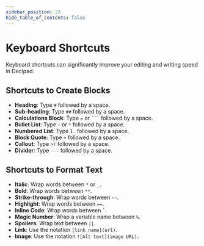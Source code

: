 ```yaml
---
sidebar_position: 22
hide_table_of_contents: false
---
```


# Keyboard Shortcuts

Keyboard shortcuts can significantly improve your editing and writing speed in Decipad.

## Shortcuts to Create Blocks

- **Heading**: Type `#` followed by a space.
- **Sub-heading**: Type `##` followed by a space.
- **Calculations Block**: Type `=` or <code>\`\`\`</code> followed by a space.
- **Bullet List**: Type `-` or `*` followed by a space.
- **Numbered List**: Type `1.` followed by a space.
- **Block Quote**: Type `>` followed by a space.
- **Callout**: Type `>!` followed by a space.
- **Divider**: Type `---` followed by a space.

## Shortcuts to Format Text

- **Italic**: Wrap words between `*` or `_`.
- **Bold**: Wrap words between `**`.
- **Strike-through**: Wrap words between `~~`.
- **Highlight**: Wrap words between `==`.
- **Inline Code**: Wrap words between `` ` ``.
- **Magic Number**: Wrap a variable name between `%`.
- **Spoilers**: Wrap text between `||`.
- **Link**: Use the notation `[link name](url)`.
- **Image**: Use the notation `![Alt text](image URL)`.
